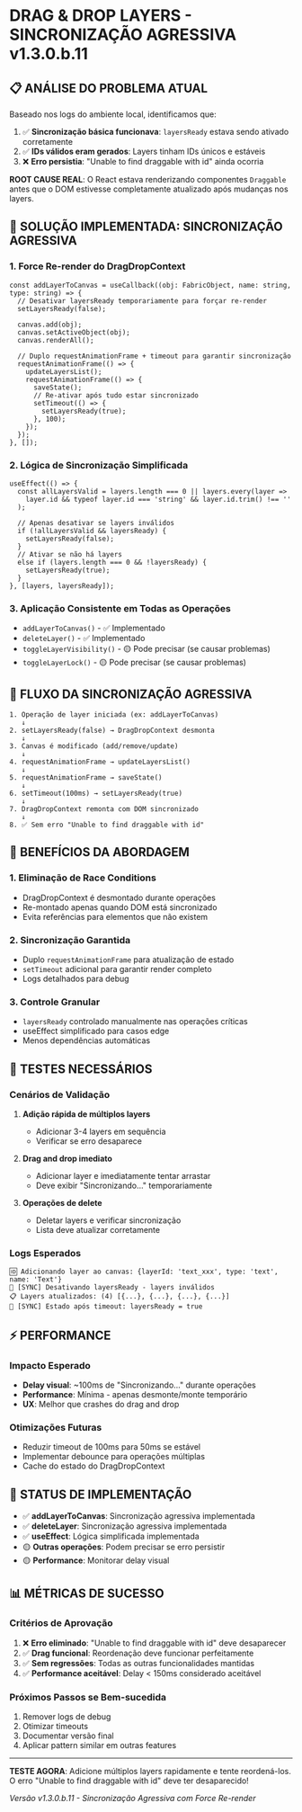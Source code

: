 # DRAG & DROP LAYERS - SINCRONIZAÇÃO AGRESSIVA v1.3.0.b.11

## 📋 ANÁLISE DO PROBLEMA ATUAL
Baseado nos logs do ambiente local, identificamos que:

1. ✅ **Sincronização básica funcionava**: `layersReady` estava sendo ativado corretamente
2. ✅ **IDs válidos eram gerados**: Layers tinham IDs únicos e estáveis
3. ❌ **Erro persistia**: "Unable to find draggable with id" ainda ocorria

**ROOT CAUSE REAL**: O React estava renderizando componentes `Draggable` antes que o DOM estivesse completamente atualizado após mudanças nos layers.

## 🔧 SOLUÇÃO IMPLEMENTADA: SINCRONIZAÇÃO AGRESSIVA

### 1. Force Re-render do DragDropContext
```tsx
const addLayerToCanvas = useCallback((obj: FabricObject, name: string, type: string) => {
  // Desativar layersReady temporariamente para forçar re-render
  setLayersReady(false);
  
  canvas.add(obj);
  canvas.setActiveObject(obj);
  canvas.renderAll();

  // Duplo requestAnimationFrame + timeout para garantir sincronização
  requestAnimationFrame(() => {
    updateLayersList();
    requestAnimationFrame(() => {
      saveState();
      // Re-ativar após tudo estar sincronizado
      setTimeout(() => {
        setLayersReady(true);
      }, 100);
    });
  });
}, []);
```

### 2. Lógica de Sincronização Simplificada
```tsx
useEffect(() => {
  const allLayersValid = layers.length === 0 || layers.every(layer => 
    layer.id && typeof layer.id === 'string' && layer.id.trim() !== ''
  );
  
  // Apenas desativar se layers inválidos
  if (!allLayersValid && layersReady) {
    setLayersReady(false);
  }
  // Ativar se não há layers
  else if (layers.length === 0 && !layersReady) {
    setLayersReady(true);
  }
}, [layers, layersReady]);
```

### 3. Aplicação Consistente em Todas as Operações
- `addLayerToCanvas()` - ✅ Implementado
- `deleteLayer()` - ✅ Implementado  
- `toggleLayerVisibility()` - 🟡 Pode precisar (se causar problemas)
- `toggleLayerLock()` - 🟡 Pode precisar (se causar problemas)

## 🔄 FLUXO DA SINCRONIZAÇÃO AGRESSIVA

```
1. Operação de layer iniciada (ex: addLayerToCanvas)
   ↓
2. setLayersReady(false) → DragDropContext desmonta
   ↓
3. Canvas é modificado (add/remove/update)
   ↓
4. requestAnimationFrame → updateLayersList()
   ↓
5. requestAnimationFrame → saveState()
   ↓
6. setTimeout(100ms) → setLayersReady(true)
   ↓
7. DragDropContext remonta com DOM sincronizado
   ↓
8. ✅ Sem erro "Unable to find draggable with id"
```

## 🎯 BENEFÍCIOS DA ABORDAGEM

### 1. Eliminação de Race Conditions
- DragDropContext é desmontado durante operações
- Re-montado apenas quando DOM está sincronizado
- Evita referências para elementos que não existem

### 2. Sincronização Garantida
- Duplo `requestAnimationFrame` para atualização de estado
- `setTimeout` adicional para garantir render completo
- Logs detalhados para debug

### 3. Controle Granular
- `layersReady` controlado manualmente nas operações críticas
- useEffect simplificado para casos edge
- Menos dependências automáticas

## 🧪 TESTES NECESSÁRIOS

### Cenários de Validação
1. **Adição rápida de múltiplos layers**
   - Adicionar 3-4 layers em sequência
   - Verificar se erro desaparece

2. **Drag and drop imediato**
   - Adicionar layer e imediatamente tentar arrastar
   - Deve exibir "Sincronizando..." temporariamente

3. **Operações de delete**
   - Deletar layers e verificar sincronização
   - Lista deve atualizar corretamente

### Logs Esperados
```
🆔 Adicionando layer ao canvas: {layerId: 'text_xxx', type: 'text', name: 'Text'}
🔄 [SYNC] Desativando layersReady - layers inválidos
📋 Layers atualizados: (4) [{...}, {...}, {...}, {...}]
🔄 [SYNC] Estado após timeout: layersReady = true
```

## ⚡ PERFORMANCE

### Impacto Esperado
- **Delay visual**: ~100ms de "Sincronizando..." durante operações
- **Performance**: Mínima - apenas desmonte/monte temporário
- **UX**: Melhor que crashes do drag and drop

### Otimizações Futuras
- Reduzir timeout de 100ms para 50ms se estável
- Implementar debounce para operações múltiplas
- Cache do estado do DragDropContext

## 🚦 STATUS DE IMPLEMENTAÇÃO

- ✅ **addLayerToCanvas**: Sincronização agressiva implementada
- ✅ **deleteLayer**: Sincronização agressiva implementada
- ✅ **useEffect**: Lógica simplificada implementada
- 🟡 **Outras operações**: Podem precisar se erro persistir
- 🟡 **Performance**: Monitorar delay visual

## 📊 MÉTRICAS DE SUCESSO

### Critérios de Aprovação
1. ❌ **Erro eliminado**: "Unable to find draggable with id" deve desaparecer
2. ✅ **Drag funcional**: Reordenação deve funcionar perfeitamente
3. ✅ **Sem regressões**: Todas as outras funcionalidades mantidas
4. ✅ **Performance aceitável**: Delay < 150ms considerado aceitável

### Próximos Passos se Bem-sucedida
1. Remover logs de debug
2. Otimizar timeouts
3. Documentar versão final
4. Aplicar pattern similar em outras features

---

**TESTE AGORA**: Adicione múltiplos layers rapidamente e tente reordená-los. O erro "Unable to find draggable with id" deve ter desaparecido!

*Versão v1.3.0.b.11 - Sincronização Agressiva com Force Re-render*
